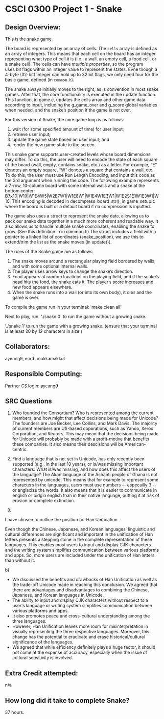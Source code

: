 CSCI 0300 Project 1 - Snake
===========================

## Design Overview:
This is the snake game. 

The board is represented by an array of cells. The `cells` array is defined as an array of integers. This means that each cell on the board has an integer representing what type of cell it is (i.e., a wall, an empty cell, a food cell, or a snake cell). The cells can have *multiple properties*, so the program uses bit flags within an integer value to represent the states. Evne though a 4-byte (32-bit) integer can hold up to 32 bit flags, we only need four for the basic game, defined (in `common.h`). 

The snake always initially moves to the right, as is convention in most snake games. After that, the core functionality is executed in the update function. This function, in game.c, updates the cells array and other game data according to input, including the g_game_over and g_score global variables when needed, and the snake’s position if the game is not over.

For this version of Snake, the core game loop is as follows:
1. wait (for some specified amount of time) for user input;
2. retrieve user input;
3. update the game state based on user input; and
4. render the new game state to the screen.

This snake game supports user-created levels whose board dimensions may differ. To do this, the user will need to encode the state of each square of the board (wall, empty, contains snake, etc.) as a letter. For example, “E” denotes an empty square, “W” denotes a square that contains a wall, etc. To do this, the user must use Run Length Encoding, and input this code as the 3rd argument when running the code. The following example represents a 7-row, 10-column board with some internal walls and a snake at the bottom center: B7x10|W10|W1E4W5|W2E7W1|W1E8W1|W1E4W1E3W1|W1E2S1E1W1E3W1|W10. This encoding is decoded in decompress_board_str(), in game_setup.c where the board is built or a default board if no compression is inputted. 

The game also uses a struct to represent the snake data, allowing us to pack our snake data together in a much more coherent and readable way. It also allows us to handle multiple snake coordinates, enabling the snake to grow. (See this definition in in common.h) The struct includes a field with a pointer to a linked list of coordinates (snake_position), we use this to extend/trim the list as the snake moves (in update()).

The rules of the Snake game are as follows:
1. The snake moves around a rectangular playing field bordered by walls, and with some optional internal walls.
2. The player uses arrow keys to change the snake’s direction.
3. Food appears at random locations on the playing field, and if the snake’s head hits the food, the snake eats it. The player’s score increases and new food appears elsewhere.
4. When the snake runs into a wall (or into its own body), it dies and the game is over.

To compile the game run in your terminal: 
'make clean all'

Next to play, run: 
'./snake 0' to run the game without a growing snake. 

'./snake 1' to run the game with a growing snake. 
(ensure that your terminal is at least 20 by 12 characters in size.)

## Collaborators: 
ayeung9, earth mokkamakkul

## Responsible Computing:
Partner CS login: ayeung9

## SRC Questions

1. Who founded the Consortium? Who is represented among the current members, and how might that affect decisions being made for Unicode?
The founders are Joe Becker, Lee Collins, and Mark Davis. The majority of current members are US-based coporations, such as Yahoo, Xerox Corporation, and Reuters. This may mean that the decisions being made for Unicode will probably be made with a profit-motive that benefits these companies. It also means their descisions will be American-centric. 

2. Find a language that is not yet in Unicode, has only recently been supported (e.g., in the last 10 years), or is/was missing important characters. What is/was missing, and how does this affect the users of the language?
The Akan language of the Ashanti people of Ghana is not represented by unicode. This means that for example to represent some characters in the languages, users must use numbers -- especailly 3 -- or anglacize the words. It also means that it is easier to communicate in english or pidgin english than in their native language, putting it at risk of erosion or complete extinction. 

3.

I have chosen to outline the position for Han Unification.

Even though the Chinese, Japanese, and Korean languages' linguistic and cultural differences are significant and important in the unification of Han letters presents a stepping stone in the complete representation of these languages. This enables most users to input and display CJK characters and the writing system simplifies communication between various platforms and apps. So, more users are included under the unification of Han letters than without it. 

b) 
- We discussed the benefits and drawbacks of Han Unification as well as the trade-off Unicode made in reaching this conclusion. We agreed that there are advantages and disadvantages to combining the Chinese, Japanese, and Korean languages in Unicode. 
- The ability to input and display CJK characters without respect to a user's language or writing system simplifies communication between various platforms and apps. 
- It also promotes peace and cross-cultural understanding among the three languages. 
- However, Han Unification leaves more room for misinterpretation in visually representing the three respective languages. Moreover, this change has the potential to eradicate and erase historical/cultural significance of the languages. 
- We agreed that while efficiency definitely plays a huge factor, it should not come at the expense of accuracy, especially when the issue of cultural sensitivity is involved.

## Extra Credit attempted: 
n/a

## How long did it take to complete Snake?
37 hours. 

<!-- Enter an approximate number of hours that you spent actively working on the project. -->
